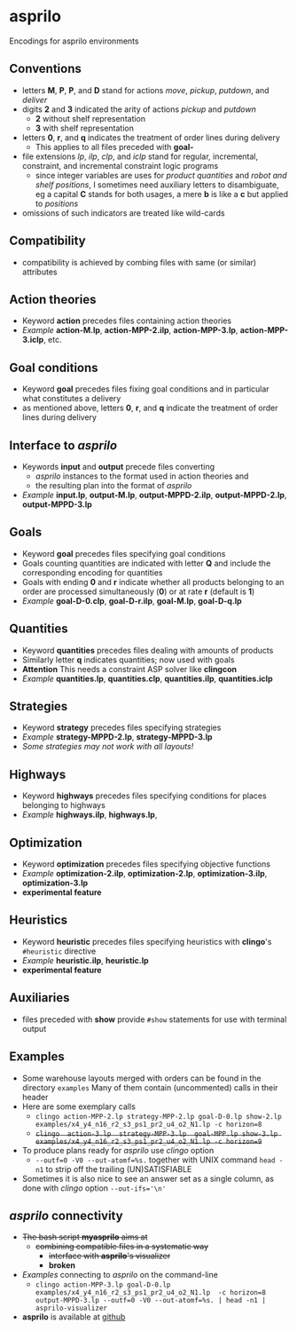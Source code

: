 # asprilo

Encodings for asprilo environments

## Conventions

  * letters **M**, **P**, **P**, and **D** stand for actions *move*, *pickup*, *putdown*, and *deliver*
  * digits **2** and **3** indicated the arity of actions *pickup* and *putdown*
	* **2** without shelf representation
	* **3** with    shelf representation
  * letters **0**, **r**, and **q** indicates the treatment of order lines during delivery
	* This applies to all files preceded with **goal-**
  * file extensions *lp*, *ilp*, *clp*, and *iclp* stand for regular, incremental, constraint, and incremental constraint logic programs
	* since integer variables are uses for *product quantities* and *robot and shelf positions*, I sometimes need auxiliary letters to disambiguate,
	  eg a capital **C** stands for both usages, a mere **b** is like a **c** but applied to *positions*
  * omissions of such indicators are treated like wild-cards

## Compatibility

  * compatibility is achieved by combing files with same (or similar) attributes

## Action theories

  * Keyword **action** precedes files containing action theories
  * *Example* **action-M.lp**, **action-MPP-2.ilp**, **action-MPP-3.lp**, **action-MPP-3.iclp**, etc.

## Goal conditions

  * Keyword **goal** precedes files fixing goal conditions and in particular what constitutes a delivery
  * as mentioned above, letters **0**, **r**, and **q** indicate the treatment of order lines during delivery

## Interface to *asprilo*

  * Keywords **input** and **output** precede files converting 
      * *asprilo* instances to the format used in action theories and 
      * the resulting plan into the format of *asprilo*
  * *Example* **input.lp**, **output-M.lp**, **output-MPPD-2.ilp**, **output-MPPD-2.lp**, **output-MPPD-3.lp**
  
## Goals

   * Keyword **goal** precedes files specifying goal conditions
   * Goals counting quantities are indicated with letter **Q** and include the corresponding encoding for quantities
   * Goals with ending **0** and **r** indicate whether all products belonging to an order are processed simultaneously (**0**) or at rate **r**
     (default is **1**)
   * *Example* **goal-D-0.clp**, **goal-D-r.ilp**, **goal-M.lp**, **goal-D-q.lp**

## Quantities

   * Keyword **quantities** precedes files dealing with amounts of products
   * Similarly letter **q** indicates quantities; now used with goals
   * **Attention** This needs a constraint ASP solver like **clingcon**
   * *Example* **quantities.lp**,  **quantities.clp**,  **quantities.ilp**,  **quantities.iclp**

## Strategies

   * Keyword **strategy** precedes files specifying strategies
   * *Example* **strategy-MPPD-2.lp**, **strategy-MPPD-3.lp**
   * _Some strategies may not work with all layouts!_
   
## Highways

  * Keyword **highways** precedes files specifying conditions for places belonging to highways
  * *Example* **highways.ilp**, **highways.lp**,

## Optimization

   * Keyword **optimization** precedes files specifying objective functions
   * *Example* **optimization-2.ilp**, **optimization-2.lp**,  **optimization-3.ilp**,  **optimization-3.lp**
   * **experimental feature**

## Heuristics

   * Keyword **heuristic** precedes files specifying heuristics with **clingo**'s `#heuristic` directive
   * *Example* **heuristic.ilp**, **heuristic.lp**
   * **experimental feature**

## Auxiliaries

  * files preceded with **show** provide `#show` statements for use with terminal output

## Examples

  * Some warehouse layouts merged with orders can be found in the directory `examples`
    Many of them contain (uncommented) calls in their header
  * Here are some exemplary calls
	* `clingo action-MPP-2.lp strategy-MPP-2.lp goal-D-0.lp show-2.lp examples/x4_y4_n16_r2_s3_ps1_pr2_u4_o2_N1.lp -c horizon=8`
	* ~~`clingo  action-3.lp  strategy-MPP-3.lp  goal-MPP.lp show-3.lp examples/x4_y4_n16_r2_s3_ps1_pr2_u4_o2_N1.lp -c horizon=9`~~
  * To produce plans ready for _asprilo_ use *clingo* option 
      * `--outf=0 -V0 --out-atomf=%s.` together with UNIX command `head -n1` to strip off the trailing (UN)SATISFIABLE
  * Sometimes it is also nice to see an answer set as a single column, as done with *clingo* option `--out-ifs='\n'`   
   
## _asprilo_ connectivity

  * ~~The bash script **myasprilo** aims at~~
    * ~~combining compatible files in a systematic way~~
	  * ~~interface with **asprilo**'s visualizer~~
	  * **broken**
  * *Examples* connecting to _asprilo_ on the command-line
	* `clingo action-MPP-3.lp goal-D-0.lp examples/x4_y4_n16_r2_s3_ps1_pr2_u4_o2_N1.lp  -c horizon=8 output-MPPD-3.lp --outf=0 -V0 --out-atomf=%s. | head -n1 | asprilo-visualizer`
  * **asprilo** is available at [github](https://github.com/potassco/asprilo)
